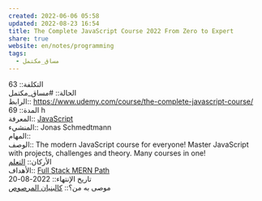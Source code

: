 ```yaml
---  
created: 2022-06-06 05:58  
updated: 2022-08-23 16:54  
title: The Complete JavaScript Course 2022 From Zero to Expert  
share: true  
website: en/notes/programming  
tags:  
  - مساق_مكتمل  
---  
```

  
  
التكلفة:: 63  
الحالة:: #مساق_مكتمل  
الرابط:: <https://www.udemy.com/course/the-complete-javascript-course/>  
المدة:: 69 h  
المعرفة:: [JavaScript](JavaScript)  
المنشيء:: Jonas Schmedtmann  
المهام::  
الوصف:: The modern JavaScript course for everyone! Master JavaScript with projects, challenges and theory. Many courses in one!  
اﻷركان:: [التعلم](%D8%A7%D9%84%D8%AA%D8%B9%D9%84%D9%85)  
اﻷهداف:: [Full Stack MERN Path](Full%20Stack%20MERN%20Path)  
تاريخ اﻹنتهاء:: 2022-08-20  
موصى به من؟:: [كالبنيان المرصوص]($%20%D9%83%D8%A7%D9%84%D8%A8%D9%86%D9%8A%D8%A7%D9%86%20%D8%A7%D9%84%D9%85%D8%B1%D8%B5%D9%88%D8%B5)  
  
